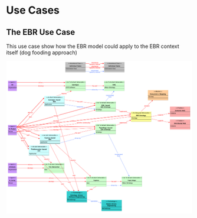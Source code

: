 Use Cases
==

The EBR Use Case
-
This use case show how the EBR model could apply to the EBR context itself (dog fooding approach)

![EBR UC](https://github.com/iPlumb3r/EntangledBootstrap/blob/master/images/UC_EBR_2020-02_15.png)
